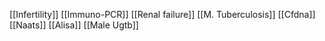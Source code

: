 [[Infertility]]
[[Immuno-PCR]]
[[Renal failure]]
[[M. Tuberculosis]]
[[Cfdna]]
[[Naats]]
[[Alisa]]
[[Male Ugtb]]
